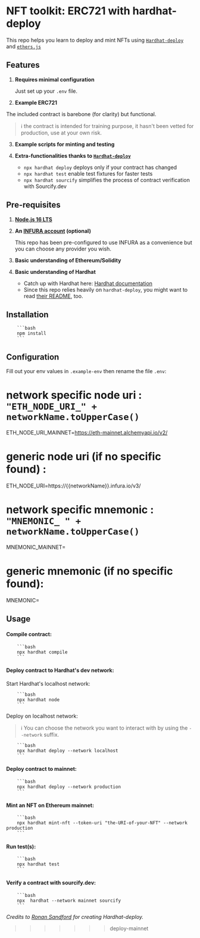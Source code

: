 # NFT toolkit: ERC721 with hardhat-deploy

This repo helps you learn to deploy and mint NFTs using [`Hardhat-deploy`](https://github.com/wighawag/hardhat-deploy) and [`ethers.js`](https://docs.ethers.io)

## Features

1. **Requires minimal configuration**

   Just set up your `.env` file.

2. **Example ERC721**

The included contract is barebone (for clarity) but functional.

> :information_source: the contract is intended for training purpose, it hasn't been vetted for production, use at your own risk.

3. **Example scripts for minting and testing**

4. **Extra-functionalities thanks to [`Hardhat-deploy`](https://github.com/wighawag/hardhat-deploy)**
   - `npx hardhat deploy` deploys only if your contract has changed
   - `npx hardhat test` enable test fixtures for faster tests
   - `npx hardhat sourcify` simplifies the process of contract verification with Sourcify.dev

## Pre-requisites

1. **[Node.js 16 LTS](https://nodejs.org/en/download/)**

2. **An [INFURA account](https://infura.io/) (optional)**

   This repo has been pre-configured to use INFURA as a convenience but you can choose any provider you wish.

3. **Basic understanding of Ethereum/Solidity**

4. **Basic understanding of Hardhat**

   - Catch up with Hardhat here: [Hardhat documentation](https://hardhat.org/getting-started/)
   - Since this repo relies heavily on `hardhat-deploy`, you might want to read [their README](https://github.com/wighawag/hardhat-deploy#readme), too.

## Installation

        ```bash
        npm install
        ```

## Configuration

Fill out your env values in `.example-env` then rename the file `.env`:

# network specific node uri : `"ETH_NODE_URI_" + networkName.toUpperCase()`
ETH_NODE_URI_MAINNET=https://eth-mainnet.alchemyapi.io/v2/<apiKey>
# generic node uri (if no specific found) :
ETH_NODE_URI=https://{{networkName}}.infura.io/v3/<apiKey>

# network specific mnemonic : `"MNEMONIC_ " + networkName.toUpperCase()`
MNEMONIC_MAINNET=<mnemonic for mainnet>
# generic mnemonic (if no specific found):
MNEMONIC=<mnemonic>

## Usage

#### Compile contract:

        ```bash
        npx hardhat compile
        ```

#### Deploy contract to Hardhat's dev network:

Start Hardhat's localhost network:

        ```bash
        npx hardhat node
        ```

Deploy on localhost network:

> :information_source: You can choose the network you want to interact with by using the `--network` suffix.

        ```bash
        npx hardhat deploy --network localhost
        ```

#### Deploy contract to mainnet:

        ```bash
        npx hardhat deploy --network production
        ```

#### Mint an NFT on Ethereum mainnet:

        ```bash
        npx hardhat mint-nft --token-uri "the-URI-of-your-NFT" --network production
        ```

#### Run test(s):

        ```bash
        npx hardhat test
        ```

#### Verify a contract with sourcify.dev:

        ```bash
        npx  hardhat --network mainnet sourcify
        ```

_Credits to [Ronan Sandford](https://github.com/wighawag) for creating Hardhat-deploy._

> > > > > > > deploy-mainnet
